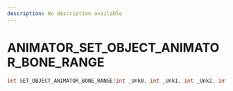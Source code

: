 ```yaml
---
description: No description available 
---
```


# ANIMATOR\_SET_OBJECT_ANIMATOR_BONE_RANGE

```cpp
int SET_OBJECT_ANIMATOR_BONE_RANGE(int _Unk0, int _Unk1, int _Unk2, int _Unk3, int _Unk4);
```